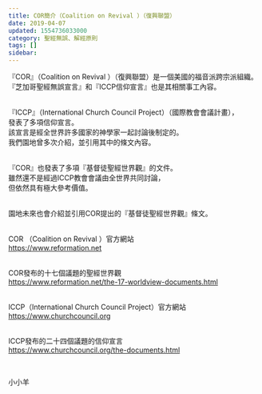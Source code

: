 ```yaml
---
title: COR簡介（Coalition on Revival ）（復興聯盟）
date: 2019-04-07
updated: 1554736033000
category: 聖經無誤、解經原則
tags: []
sidebar: 
---
```


<p>『COR』（Coalition on Revival ）（復興聯盟）是一個美國的福音派跨宗派組織。<br/>
『芝加哥聖經無誤宣言』和『ICCP信仰宣言』也是其相關事工內容。</p>
<p><br/>
『ICCP』（International Church Council Project）（國際教會會議計畫），<br/>
發表了多項信仰宣言。<br/>
該宣言是經全世界許多國家的神學家一起討論後制定的。<br/>
我們園地曾多次介紹，並引用其中的條文內容。</p>
<p><br/>
『COR』也發表了多項『基督徒聖經世界觀』的文件。<br/>
雖然還不是經過ICCP教會會議由全世界共同討論，<br/>
但依然具有極大參考價值。</p>
<p><br/>
園地未來也會介紹並引用COR提出的『基督徒聖經世界觀』條文。</p>
<p><br/>
COR （Coalition on Revival ）官方網站<br/>
<a href="https://www.reformation.net" target="_blank">https://www.reformation.net</a></p>
<p><br/>
COR發布的十七個議題的聖經世界觀<br/>
<a href="https://www.reformation.net/the-17-worldview-documents.html" target="_blank">https://www.reformation.net/the-17-worldview-documents.html</a></p>
<p><br/>
ICCP（International Church Council Project）官方網站<br/>
<a href="https://www.churchcouncil.org" target="_blank">https://www.churchcouncil.org</a></p>
<p><br/>
ICCP發布的二十四個議題的信仰宣言<br/>
<a href="https://www.churchcouncil.org/the-documents.html" target="_blank">https://www.churchcouncil.org/the-documents.html</a></p>
<p> </p>
<p>小小羊</p>
